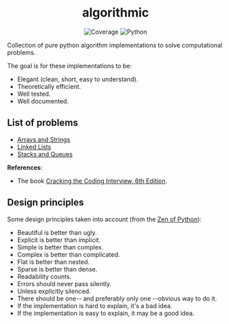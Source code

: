 <h1 align="center" style="border-bottom: none;"> algorithmic </h1>

<p align="center">
  <a>
    <img alt="Coverage" src="https://codecov.io/gh/tomaslink/algorithmic/graph/badge.svg?token=U8IXA9B0VD">
    <img alt="Python" src="https://img.shields.io/badge/python-3.8 | 3.9 | 3.10 | 3.11 | 3.12 -blue.svg">
  </a>
</p>

[Cracking the Coding Interview, 6th Edition]: https://www.amazon.com/gp/product/0984782850/ref=as_li_ss_tl?ie=UTF8&tag=care01-20&linkCode=as2&camp=217145&creative098478285050tiveASIN=0984782850
[Zen of Python]: https://peps.python.org/pep-0020/

[Arrays and Strings]: docs/arrays-and-strings.md
[Linked Lists]: docs/linked-lists.md
[Stacks and Queues]: docs/stacks-and-queues.md

Collection of pure python algorithm implementations to solve computational problems.

The goal is for these implementations to be:
- Elegant (clean, short, easy to understand).
- Theoretically efficient.
- Well tested.
- Well documented.

## List of problems
   - [Arrays and Strings]
   - [Linked Lists]
   - [Stacks and Queues]

**References**:
- The book [Cracking the Coding Interview, 6th Edition].


## Design principles

Some design principles taken into account (from the [Zen of Python]):
  - Beautiful is better than ugly.
  - Explicit is better than implicit.
  - Simple is better than complex.
  - Complex is better than complicated.
  - Flat is better than nested.
  - Sparse is better than dense.
  - Readability counts.
  - Errors should never pass silently.
  - Unless explicitly silenced.
  - There should be one-- and preferably only one --obvious way to do it.
  - If the implementation is hard to explain, it's a bad idea.
  - If the implementation is easy to explain, it may be a good idea.